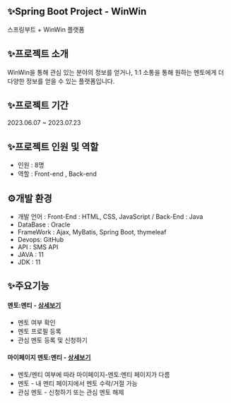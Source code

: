 ## ✨Spring Boot Project - WinWin
스프링부트 + WinWin 플랫폼

## ✨프로젝트 소개
WinWin을 통해 관심 있는 분야의 정보를 얻거나, 1:1 소통을 통해 원하는 멘토에게 더 다양한 정보를 얻을 수 있는 플랫폼입니다.

## ✨프로젝트 기간
2023.06.07 ~ 2023.07.23

## ✨프로젝트 인원 및 역할
- 인원 : 8명
- 역할 : Front-end , Back-end

## ⚙개발 환경
- 개발 언어 : Front-End : HTML, CSS, JavaScript / Back-End : Java
- DataBase : Oracle
- FrameWork : Ajax, MyBatis, Spring Boot, thymeleaf
- Devops: GitHub
- API : SMS API
- JAVA : 11
- JDK : 11

## ✨주요기능
#### 멘토:멘티 - <a href="https://github.com/cheese0312/winwin/wiki/%EB%A9%98%ED%86%A0:%EB%A9%98%ED%8B%B0-%EC%A3%BC%EC%9A%94%EA%B8%B0%EB%8A%A5">상세보기</a>
- 멘토 여부 확인
- 멘토 프로필 등록
- 관심 멘토 등록 및 신청하기

#### 마이페이지 멘토:멘티 - <a href="https://github.com/cheese0312/winwin/wiki/%EB%A7%88%EC%9D%B4%ED%8E%98%EC%9D%B4%EC%A7%80-%E2%80%90-%EB%A9%98%ED%86%A0:%EB%A9%98%ED%8B%B0">상세보기</a>
- 멘토/멘티 여부에 따라 마이페이지-멘토:멘티 페이지가 다름
- 멘토 - 내 멘티 페이지에서 멘토 수락/거절 가능
- 관심 멘토 - 신청하기 또는 관심 멘토 해제
